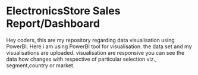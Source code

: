 # ElectronicsStore Sales Report/Dashboard
Hey coders, this are my repository regarding data visualisation using PowerBI.
Here i am using PowerBI tool for visualisation.
the data set and my visualisations are uploaded.
visualisation are responsive you can see the data how changes with respective of particular selection viz., segment,country or market.
